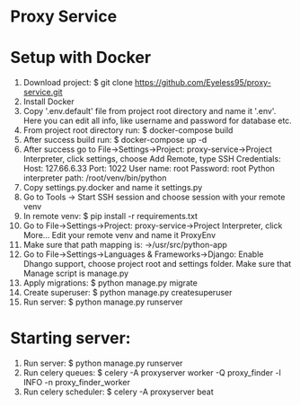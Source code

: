 Proxy Service
=============


Setup with Docker
=================
1. Download project: $ git clone https://github.com/Eyeless95/proxy-service.git
2. Install Docker
3. Copy '.env.default' file from project root directory and name it '.env'. Here you can edit all info, like username and password for database etc.
4. From project root directory run: $ docker-compose build
5. After success build run: $ docker-compose up -d
6. After success go to File->Settings->Project: proxy-service->Project Interpreter, click settings, choose Add Remote,
    type SSH Credentials:
    Host: 127.66.6.33 Port: 1022
    User name: root
    Password: root
    Python interpreter path: /root/venv/bin/python
7. Copy settings.py.docker and name it settings.py
8. Go to Tools -> Start SSH session and choose session with your remote venv
9. In remote venv: $ pip install -r requirements.txt
10. Go to File->Settings->Project: proxy-service->Project Interpreter, click More... Edit your remote venv and name it ProxyEnv
11. Make sure that path mapping is: <Project root>→/usr/src/python-app
12. Go to File->Settings->Languages & Frameworks->Django: Enable Dhango support, choose project root and settings folder. Make sure that Manage script is manage.py
13. Apply migrations: $ python manage.py migrate
14. Create superuser: $ python manage.py createsuperuser
15. Run server: $ python manage.py runserver


Starting server:
================

1. Run server: $ python manage.py runserver
2. Run celery queues: $ celery -A proxyserver worker -Q proxy_finder -l INFO -n proxy_finder_worker
3. Run celery scheduler: $ celery -A proxyserver beat
